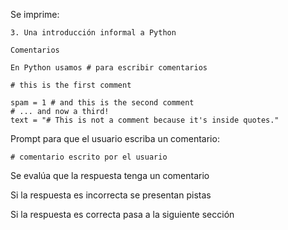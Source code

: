 Se imprime:

```
3. Una introducción informal a Python

Comentarios

En Python usamos # para escribir comentarios

# this is the first comment

spam = 1 # and this is the second comment
# ... and now a third!
text = "# This is not a comment because it's inside quotes."
```

Prompt para que el usuario escriba un comentario:

```# comentario escrito por el usuario```

Se evalúa que la respuesta tenga un comentario

Si la respuesta es incorrecta se presentan pistas

Si la respuesta es correcta pasa a la siguiente sección
